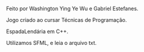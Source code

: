 Feito por Washington Ying Ye Wu e Gabriel Estefanes.

Jogo criado ao cursar Técnicas de Programação.

EspadaLendária em C++.

Utilizamos SFML, e leia o arquivo txt.
